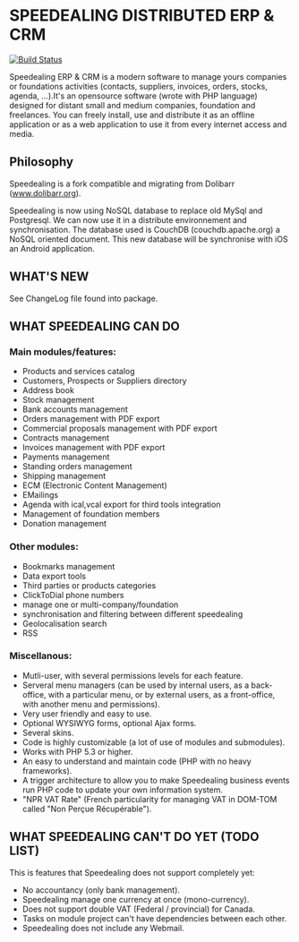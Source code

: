 # SPEEDEALING DISTRIBUTED ERP & CRM
[![Build Status](https://travis-ci.org/symeos/speedealing.png)](https://travis-ci.org/symeos/speedealing)

Speedealing ERP & CRM is a modern software to manage yours companies or foundations activities (contacts, suppliers, invoices, orders, stocks, agenda, ...).It's an opensource software (wrote with PHP language) designed for distant small and medium companies, foundation and freelances. You can freely install, use and distribute it as an offline application or as a web application to use it from every internet access and media.


## Philosophy

Speedealing is a fork compatible and migrating from Dolibarr (www.dolibarr.org).

Speedealing is now using NoSQL database to replace old MySql and Postgresql. We can now use it in a distribute environnement and synchronisation.
The database used is CouchDB (couchdb.apache.org) a NoSQL oriented document. This new database will be synchronise with iOS an Android application.

## WHAT'S NEW

See ChangeLog file found into package.



## WHAT SPEEDEALING CAN DO

### Main modules/features:

- Products and services catalog
- Customers, Prospects or Suppliers directory
- Address book
- Stock management
- Bank accounts management
- Orders management with PDF export
- Commercial proposals management with PDF export
- Contracts management
- Invoices management with PDF export
- Payments management
- Standing orders management
- Shipping management
- ECM (Electronic Content Management)
- EMailings
- Agenda with ical,vcal export for third tools integration
- Management of foundation members
- Donation management

### Other modules:

- Bookmarks management
- Data export tools
- Third parties or products categories 
- ClickToDial phone numbers
- manage one or multi-company/foundation
- synchronisation and filtering between different speedealing
- Geolocalisation search
- RSS

### Miscellanous:

- Mutli-user, with several permissions levels for each feature.
- Serveral menu managers (can be used by internal users, as a back-office, with a particular menu, or by external users, as a front-office, with another menu and permissions).
- Very user friendly and easy to use.
- Optional WYSIWYG forms, optional Ajax forms.
- Several skins.
- Code is highly customizable (a lot of use of modules and submodules).
- Works with PHP 5.3 or higher.
- An easy to understand and maintain code (PHP with no heavy frameworks).
- A trigger architecture to allow you to make Speedealing business events run PHP code to update your own information system.
- "NPR VAT Rate" (French particularity for managing VAT in DOM-TOM called "Non Perçue Récupérable").

## WHAT SPEEDEALING CAN'T DO YET (TODO LIST)

This is features that Speedealing does not support completely yet:

- No accountancy (only bank management).
- Speedealing manage one currency at once (mono-currency).
- Does not support double VAT (Federal / provincial) for Canada.
- Tasks on module project can't have dependencies between each other.
- Speedealing does not include any Webmail.
